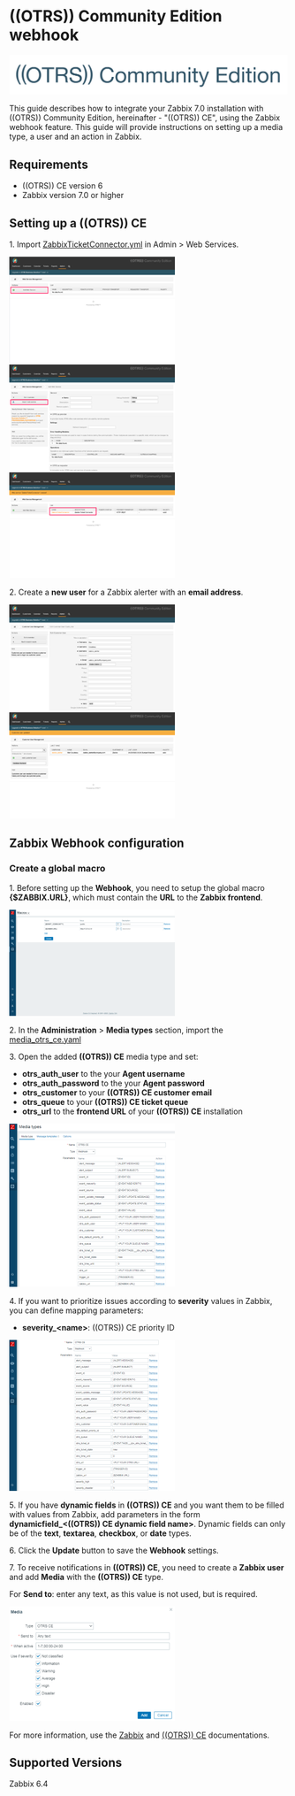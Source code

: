 
# ((OTRS)) Community Edition webhook
![](images/otrs_logo.png?raw=true)

This guide describes how to integrate your Zabbix 7.0 installation with ((OTRS)) Community Edition, hereinafter - "((OTRS)) CE", using the Zabbix webhook feature. This guide will provide instructions on setting up a media type, a user and an action in Zabbix.

## Requirements

- ((OTRS)) CE version 6
- Zabbix version 7.0 or higher

## Setting up a ((OTRS)) CE

1\. Import [ZabbixTicketConnector.yml](ZabbixTicketConnector.yml) in Admin > Web Services.

[![](images/thumb.01.png?raw=true)](images/01.png)
[![](images/thumb.02.png?raw=true)](images/02.png)
[![](images/thumb.03.png?raw=true)](images/03.png)

2\. Create a **new user** for a Zabbix alerter with an **email address**.

[![](images/thumb.04.png?raw=true)](images/04.png)
[![](images/thumb.05.png?raw=true)](images/05.png)

## Zabbix Webhook configuration

### Create a global macro

1\. Before setting up the **Webhook**, you need to setup the global macro **{$ZABBIX.URL}**, which must contain the **URL** to the **Zabbix frontend**.

[![](images/thumb.06.png?raw=true)](images/06.png)

2\. In the **Administration** > **Media types** section, import the [media_otrs_ce.yaml](media_otrs_ce.yaml)

3\. Open the added **((OTRS)) CE** media type and set:

- **otrs_auth_user** to the your **Agent username**
- **otrs_auth_password** to the your **Agent password**
- **otrs_customer** to your **((OTRS)) CE customer email**
- **otrs_queue** to your **((OTRS)) CE ticket queue**
- **otrs_url** to the **frontend URL** of your **((OTRS)) CE** installation

[![](images/thumb.07.png?raw=true)](images/07.png)

4\. If you want to prioritize issues according to **severity** values in Zabbix, you can define mapping parameters:

- **severity_\<name\>**: ((OTRS)) CE priority ID

[![](images/thumb.08.png?raw=true)](images/08.png)

5\. If you have **dynamic fields** in **((OTRS)) CE** and you want them to be filled with values from Zabbix, add parameters in the form **dynamicfield_\<((OTRS)) CE dynamic field name\>**. Dynamic fields can only be of the **text**, **textarea**, **checkbox**, or **date** types.

6\. Click the **Update** button to save the **Webhook** settings.

7\. To receive notifications in **((OTRS)) CE**, you need to create a **Zabbix user** and add **Media** with the **((OTRS)) CE** type.

For **Send to**: enter any text, as this value is not used, but is required.

[![](images/thumb.09.png?raw=true)](images/09.png)

For more information, use the [Zabbix](https://www.zabbix.com/documentation/7.0/manual/config/notifications) and [((OTRS)) CE](https://otrscommunityedition.com/doc/) documentations.

## Supported Versions

Zabbix 6.4
